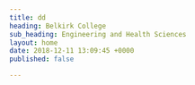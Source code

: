 ```yaml
---
title: dd
heading: Belkirk College
sub_heading: Engineering and Health Sciences
layout: home
date: 2018-12-11 13:09:45 +0000
published: false

---
```

